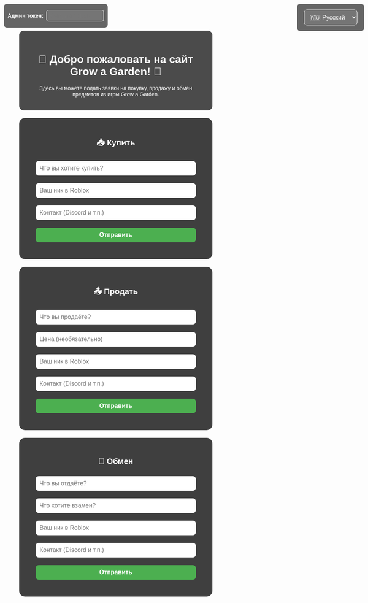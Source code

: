 <html lang="ru">
<head>
    <meta charset="UTF-8">
    <meta name="viewport" content="width=device-width, initial-scale=1.0">
    <title>Grow a Garden | Заявки</title>
    <style>
        body {
            margin: 0;
            font-family: Arial, sans-serif;
            background: url('https://insider-gaming.com/wp-content/uploads/2025/05/grow-a-garden-update.png') no-repeat center center fixed;
            background-size: cover;
            color: white;
            text-align: center;
        }
        .overlay {
            background: rgba(0, 0, 0, 0.7);
            padding: 20px;
            margin: 30px auto 10px;
            border-radius: 12px;
            max-width: 700px;
        }
        section {
            background-color: rgba(0, 0, 0, 0.75);
            padding: 20px;
            margin: 20px auto;
            max-width: 600px;
            border-radius: 15px;
        }
        input, button, select {
            width: 90%;
            padding: 10px;
            margin: 10px 0;
            border-radius: 8px;
            border: none;
            font-size: 16px;
        }
        button {
            background-color: #4caf50;
            color: white;
            cursor: pointer;
            font-weight: bold;
            transition: transform 0.2s ease;
        }
        button:hover {
            background-color: #3e8e41;
            transform: scale(1.05);
        }
        button:active {
            transform: scale(1.1);
        }
        .entry {
            background-color: rgba(255, 255, 255, 0.1);
            padding: 10px;
            border-radius: 10px;
            margin-top: 15px;
            text-align: left;
            white-space: pre-line;
            max-height: 200px;
            overflow-y: auto;
            position: relative;
        }
        .delete-btn {
            position: absolute;
            top: 5px;
            right: 10px;
            background: #c33;
            border: none;
            padding: 3px 6px;
            border-radius: 5px;
            cursor: pointer;
            color: white;
            font-weight: bold;
            font-size: 12px;
            display: none;
            min-width: auto;
            width: auto;
        }
        .entry.admin .delete-btn {
            display: block;
        }
        .lang-switch {
            position: fixed;
            top: 10px;
            right: 10px;
            background: rgba(0,0,0,0.6);
            border-radius: 8px;
            padding: 5px 10px;
        }
        select {
            background: rgba(255,255,255,0.1);
            color: white;
            border: 1px solid white;
        }
        select option {
            background: black;
            color: white;
        }
        #admin-token-box {
            position: fixed;
            top: 10px;
            left: 10px;
            background: rgba(0,0,0,0.6);
            padding: 6px 10px;
            border-radius: 8px;
            z-index: 1000;
            color: white;
            font-weight: bold;
            display: flex;
            align-items: center;
            gap: 8px;
        }
        #admin-token-input {
            width: 150px;
            padding: 5px;
            border-radius: 5px;
            border: 1px solid white;
            background: rgba(255,255,255,0.1);
            color: white;
            font-weight: normal;
        }
    </style>
</head>
<body>
    <div id="admin-token-box">
        <label for="admin-token-input">Админ токен:</label>
        <input type="password" id="admin-token-input" placeholder="Введите токен" />
    </div>
    <div class="lang-switch">
        <select id="lang-select">
            <option value="ru">🇷🇺 Русский</option>
            <option value="uk">🇺🇦 Українська</option>
            <option value="en">en English</option>
        </select>
    </div>
    <div class="overlay">
        <h1 id="welcome-title">🌱 Добро пожаловать на сайт Grow a Garden! 🌻</h1>
        <p id="welcome-desc">Здесь вы можете подать заявки на покупку, продажу и обмен предметов из игры Grow a Garden.</p>
    </div>
    <section>
        <h2 id="title-buy">📥 Купить</h2>
        <form id="form-buy">
            <input type="text" placeholder="Что вы хотите купить?" required />
            <input type="text" placeholder="Ваш ник в Roblox" required />
            <input type="text" placeholder="Контакт (Discord и т.п.)" />
            <button type="submit" id="btn-buy">Отправить</button>
        </form>
        <div id="entries-buy"></div>
    </section>
    <section>
        <h2 id="title-sell">📤 Продать</h2>
        <form id="form-sell">
            <input type="text" placeholder="Что вы продаёте?" required />
            <input type="text" placeholder="Цена (необязательно)" />
            <input type="text" placeholder="Ваш ник в Roblox" required />
            <input type="text" placeholder="Контакт (Discord и т.п.)" />
            <button type="submit" id="btn-sell">Отправить</button>
        </form>
        <div id="entries-sell"></div>
    </section>
    <section>
        <h2 id="title-trade">🔁 Обмен</h2>
        <form id="form-trade">
            <input type="text" placeholder="Что вы отдаёте?" required />
            <input type="text" placeholder="Что хотите взамен?" required />
            <input type="text" placeholder="Ваш ник в Roblox" required />
            <input type="text" placeholder="Контакт (Discord и т.п.)" />
            <button type="submit" id="btn-trade">Отправить</button>
        </form>
        <div id="entries-trade"></div>
    </section>
    <script src="https://www.gstatic.com/firebasejs/9.22.1/firebase-app-compat.js"></script>
    <script src="https://www.gstatic.com/firebasejs/9.22.1/firebase-database-compat.js"></script>
    <script>
        const translations = {
            ru: {
                welcomeTitle: "🌱 Добро пожаловать на сайт Grow a Garden! 🌻",
                welcomeDesc: "Здесь вы можете подать заявки на покупку, продажу и обмен предметов из игры Grow a Garden.",
                buyTitle: "📥 Купить",
                sellTitle: "📤 Продать",
                tradeTitle: "🔁 Обмен",
                placeholders: {
                    buy: ["Что вы хотите купить?", "Ваш ник в Roblox", "Контакт (Пример DS: Nick TG: Nick)"],
                    sell: ["Что вы продаёте?", "Цена (необязательно)", "Ваш ник в Roblox", "Контакт (Пример DS: Nick TG: Nick)"],
                    trade: ["Что вы отдаёте?", "Что хотите взамен?", "Ваш ник в Roblox", "Контакт (Пример DS: Nick TG: Nick)"]
                },
                sendBtn: "Отправить"
            },
            uk: {
                welcomeTitle: "🌱 Ласкаво просимо на сайт Grow a Garden! 🌻",
                welcomeDesc: "Тут ви можете подати заявки на купівлю, продаж і обмін предметів із гри Grow a Garden.",
                buyTitle: "📥 Купити",
                sellTitle: "📤 Продати",
                tradeTitle: "🔁 Обмін",
                placeholders: {
                    buy: ["Що ви хочете купити?", "Ваш нік в Roblox", "Контакт (Приклад DS: Nick TG: Nick)"],
                    sell: ["Що ви продаєте?", "Ціна (необов'язково)", "Ваш нік в Roblox", "Контакт (Приклад DS: Nick TG: Nick)"],
                    trade: ["Що ви віддаєте?", "Що хочете натомість?", "Ваш нік в Roblox", "Контакт (Приклад DS: Nick TG: Nick)"]
                },
                sendBtn: "Відправити"
            },
            en: {
                welcomeTitle: "🌱 Welcome to the Grow a Garden website! 🌻",
                welcomeDesc: "Here you can submit requests to buy, sell, and trade items from the Grow a Garden game.",
                buyTitle: "📥 Buy",
                sellTitle: "📤 Sell",
                tradeTitle: "🔁 Trade",
                placeholders: {
                    buy: ["What do you want to buy?", "Your Roblox nickname", "Contact (Example DS: Nick TG: Nick)"],
                    sell: ["What do you want to sell?", "Price (optional)", "Your Roblox nickname", "Contact (Example DS: Nick TG: Nick)"],
                    trade: ["What are you giving?", "What do you want in return?", "Your Roblox nickname", "Contact (Example DS: Nick TG: Nick)"]
                },
                sendBtn: "Send"
            }
        };
        let currentLang = "ru";
        const ADMIN_TOKEN = "Admin-gag-shop";
        let currentAdminToken = "";
        function updateTexts() {
            const t = translations[currentLang];
            document.getElementById("welcome-title").innerText = t.welcomeTitle;
            document.getElementById("welcome-desc").innerText = t.welcomeDesc;
            document.getElementById("title-buy").innerText = t.buyTitle;
            document.getElementById("title-sell").innerText = t.sellTitle;
            document.getElementById("title-trade").innerText = t.tradeTitle;
            // placeholders
            const formBuyInputs = document.querySelectorAll("#form-buy input");
            t.placeholders.buy.forEach((ph, i) => {
                if(formBuyInputs[i]) formBuyInputs[i].placeholder = ph;
            });
            const formSellInputs = document.querySelectorAll("#form-sell input");
            t.placeholders.sell.forEach((ph, i) => {
                if(formSellInputs[i]) formSellInputs[i].placeholder = ph;
            });
            const formTradeInputs = document.querySelectorAll("#form-trade input");
            t.placeholders.trade.forEach((ph, i) => {
                if(formTradeInputs[i]) formTradeInputs[i].placeholder = ph;
            });
            // buttons
            document.getElementById("btn-buy").innerText = t.sendBtn;
            document.getElementById("btn-sell").innerText = t.sendBtn;
            document.getElementById("btn-trade").innerText = t.sendBtn;
        }
        document.getElementById("lang-select").addEventListener("change", e => {
            currentLang = e.target.value;
            updateTexts();
        });
        const firebaseConfig = {
            apiKey: "AIzaSyCohztyLEbSq2HH4IiMfjnb_UMB2-zwoyw",
            authDomain: "gag-4a6bd.firebaseapp.com",
            databaseURL: "https://gag-4a6bd-default-rtdb.europe-west1.firebasedatabase.app",
            projectId: "gag-4a6bd",
            storageBucket: "gag-4a6bd.appspot.com",
            messagingSenderId: "355235183308",
            appId: "1:355235183308:web:a9b50b7e31e2a276502069"
        };
        firebase.initializeApp(firebaseConfig);
        const db = firebase.database();
        const discordWebhook = "http://localhost:3000/send";
        function addEntry(type, data) {
            const newRef = db.ref(type).push();
            newRef.set(data);
            let discordMessage = `📝 Заявка: ${type.toUpperCase()}\n`;
            for (const key in data) {
                discordMessage += `**${key}**: ${data[key]}\n`;
            }
            fetch(discordWebhook, {
                method: "POST",
                headers: { "Content-Type": "application/json" },
                body: JSON.stringify({ content: discordMessage }),
            });
        }
        function listenEntries(type, containerId) {
            const container = document.getElementById(containerId);
            const ref = db.ref(type);
            ref.on('value', (snapshot) => {
                const val = snapshot.val();
                container.innerHTML = '';
                if (val) {
                    Object.entries(val).forEach(([key, entry]) => {
                        let text = '';
                        for (const k in entry) {
                            text += `${k}: ${entry[k]}\n`;
                        }
                        const div = document.createElement('div');
                        div.classList.add('entry');
                        div.textContent = text;
                        // Добавляем кнопку удаления, если токен верный
                        if(currentAdminToken === ADMIN_TOKEN) {
                            div.classList.add('admin');
                            const delBtn = document.createElement('button');
                            delBtn.textContent = 'Удалить';
                            delBtn.className = 'delete-btn';
                            delBtn.onclick = () => {
                                if(confirm('Удалить эту заявку?')) {
                                    db.ref(type + '/' + key).remove();
                                }
                            };
                            div.appendChild(delBtn);
                        }
                        container.appendChild(div);
                    });
                } else {
                    container.textContent = {
                        ru: 'Заявок пока нет.',
                        uk: 'Заявок поки немає.',
                        en: 'No requests yet.'
                    }[currentLang];
                }
            });
        }
        // Слушаем ввод админ токена
        document.getElementById('admin-token-input').addEventListener('input', (e) => {
            currentAdminToken = e.target.value.trim();
            // Перезапускаем слушатели, чтобы обновить кнопки удаления
            listenEntries('buy', 'entries-buy');
            listenEntries('sell', 'entries-sell');
            listenEntries('trade', 'entries-trade');
        });
        // Обработчики форм без капчи
        document.getElementById('form-buy').addEventListener('submit', e => {
            e.preventDefault();
            const form = e.target;
            const inputs = form.querySelectorAll('input');
            const data = {
                item: inputs[0].value.trim(),
                nick: inputs[1].value.trim(),
                contact: inputs[2].value.trim() || '-',
                time: new Date().toLocaleString()
            };
            addEntry('buy', data);
            form.reset();
        });
        document.getElementById('form-sell').addEventListener('submit', e => {
            e.preventDefault();
            const form = e.target;
            const inputs = form.querySelectorAll('input');
            const data = {
                item: inputs[0].value.trim(),
                price: inputs[1].value.trim() || '-',
                nick: inputs[2].value.trim(),
                contact: inputs[3].value.trim() || '-',
                time: new Date().toLocaleString()
            };
            addEntry('sell', data);
            form.reset();
        });
        document.getElementById('form-trade').addEventListener('submit', e => {
            e.preventDefault();
            const form = e.target;
            const inputs = form.querySelectorAll('input');
            const data = {
                give: inputs[0].value.trim(),
                want: inputs[1].value.trim(),
                nick: inputs[2].value.trim(),
                contact: inputs[3].value.trim() || '-',
                time: new Date().toLocaleString()
            };
            addEntry('trade', data);
            form.reset();
        });
        // Запускаем прослушку заявок при загрузке
        updateTexts();
        listenEntries('buy', 'entries-buy');
        listenEntries('sell', 'entries-sell');
        listenEntries('trade', 'entries-trade');
        const CONTACT_INFO = {
            ds: "na_testosterone5x30",
            tg: "grow_a_garden_shop"
        };
        function updateContactInfo() {
            const t = translations[currentLang];
            // Добавляем контактную информацию в футер
            const footer = document.createElement('div');
            footer.className = 'overlay';
            footer.innerHTML = `
                <h3 id="contact-title">${t.contactTitle}</h3>
                <p id="contact-info">Discord: ${CONTACT_INFO.ds}<br>Telegram: ${CONTACT_INFO.tg}</p>
            `;
            document.body.appendChild(footer);
        }
        // Добавляем переводы для контактной информации
        Object.keys(translations).forEach(lang => {
            translations[lang].contactTitle = "Контакты";
        });
        // Обновляем контактную информацию при изменении языка
        document.getElementById("lang-select").addEventListener("change", updateContactInfo);
        // Инициализируем контактную информацию при загрузке
        updateContactInfo();
    </script>
</body>
</html>
